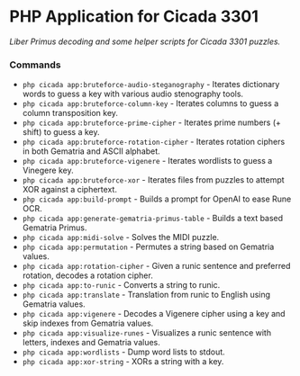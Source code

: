 # PHP Application for Cicada 3301
_Liber Primus decoding and some helper scripts for Cicada 3301 puzzles._

### Commands

* `php cicada app:bruteforce-audio-steganography` - Iterates dictionary words to guess a key with various audio stenography tools.
* `php cicada app:bruteforce-column-key` - Iterates columns to guess a column transposition key.
* `php cicada app:bruteforce-prime-cipher` - Iterates prime numbers (+ shift) to guess a key.
* `php cicada app:bruteforce-rotation-cipher` - Iterates rotation ciphers in both Gematria and ASCII alphabet.
* `php cicada app:bruteforce-vigenere` - Iterates wordlists to guess a Vinegere key.
* `php cicada app:bruteforce-xor` - Iterates files from puzzles to attempt XOR against a ciphertext.
* `php cicada app:build-prompt` - Builds a prompt for OpenAI to ease Rune OCR.
* `php cicada app:generate-gematria-primus-table` - Builds a text based Gematria Primus.
* `php cicada app:midi-solve` - Solves the MIDI puzzle.
* `php cicada app:permutation` - Permutes a string based on Gematria values.
* `php cicada app:rotation-cipher` - Given a runic sentence and preferred rotation, decodes a rotation cipher.
* `php cicada app:to-runic` - Converts a string to runic.
* `php cicada app:translate` - Translation from runic to English using Gematria values.
* `php cicada app:vigenere` - Decodes a Vigenere cipher using a key and skip indexes from Gematria values.
* `php cicada app:visualize-runes` - Visualizes a runic sentence with letters, indexes and Gematria values.
* `php cicada app:wordlists` - Dump word lists to stdout.
* `php cicada app:xor-string` - XORs a string with a key.
